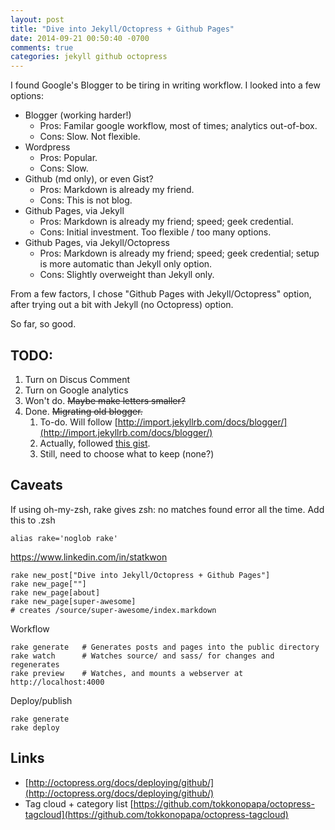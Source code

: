 ```yaml
---
layout: post
title: "Dive into Jekyll/Octopress + Github Pages"
date: 2014-09-21 00:50:40 -0700
comments: true
categories: jekyll github octopress
---
```


I found Google's Blogger to be tiring in writing workflow.
I looked into a few options:

* Blogger (working harder!)
    * Pros: Familar google workflow, most of times; analytics out-of-box.
    * Cons: Slow. Not flexible.
* Wordpress
    * Pros: Popular.
    * Cons: Slow.
* Github (md only), or even Gist?
    * Pros: Markdown is already my friend.
    * Cons: This is not blog.
* Github Pages, via Jekyll
    * Pros: Markdown is already my friend; speed; geek credential.
    * Cons: Initial investment. Too flexible / too many options.
* Github Pages, via Jekyll/Octopress
    * Pros: Markdown is already my friend; speed; geek credential; setup is more automatic than Jekyll only option.
    * Cons: Slightly overweight than Jekyll only.


From a few factors, I chose "Github Pages with Jekyll/Octopress" option,
after trying out a bit with Jekyll (no Octopress) option.

So far, so good.

## TODO:

1. Turn on Discus Comment
1. Turn on Google analytics
1. Won't do. ~~Maybe make letters smaller?~~
1. Done. ~~Migrating old blogger.~~
    1. To-do. Will follow [http://import.jekyllrb.com/docs/blogger/](http://import.jekyllrb.com/docs/blogger/)
    1. Actually, followed [this gist](https://gist.github.com/baldowl/1578928). 
    1. Still, need to choose what to keep (none?)

## Caveats
If using oh-my-zsh, rake gives zsh: no matches found error all the time. Add this to .zsh

    alias rake='noglob rake'

https://www.linkedin.com/in/statkwon


    rake new_post["Dive into Jekyll/Octopress + Github Pages"] 
    rake new_page[""]
    rake new_page[about]
    rake new_page[super-awesome]
    # creates /source/super-awesome/index.markdown

Workflow

    rake generate   # Generates posts and pages into the public directory
    rake watch      # Watches source/ and sass/ for changes and regenerates
    rake preview    # Watches, and mounts a webserver at http://localhost:4000

Deploy/publish

    rake generate
    rake deploy

## Links

* [http://octopress.org/docs/deploying/github/](http://octopress.org/docs/deploying/github/)
* Tag cloud + category list [https://github.com/tokkonopapa/octopress-tagcloud](https://github.com/tokkonopapa/octopress-tagcloud)
